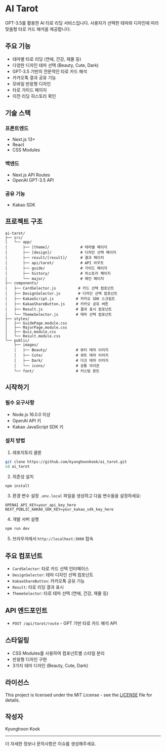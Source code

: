 # AI Tarot

GPT-3.5를 활용한 AI 타로 리딩 서비스입니다. 사용자가 선택한 테마와 디자인에 따라 맞춤형 타로 카드 해석을 제공합니다.

## 주요 기능

- 테마별 타로 리딩 (연애, 건강, 재물 등)
- 다양한 디자인 테마 선택 (Beauty, Cute, Dark)
- GPT-3.5 기반의 전문적인 타로 카드 해석
- 카카오톡 결과 공유 기능
- 모바일 반응형 디자인
- 타로 가이드 페이지
- 이전 리딩 히스토리 확인

## 기술 스택

### 프론트엔드
- Next.js 13+
- React
- CSS Modules

### 백엔드
- Next.js API Routes
- OpenAI GPT-3.5 API

### 공유 기능
- Kakao SDK

## 프로젝트 구조

```
ai-tarot/
├── src/
│   └── app/
│       ├── [theme]/              # 테마별 페이지
│       ├── [design]/             # 디자인 선택 페이지
│       ├── result/[result]/      # 결과 페이지
│       ├── api/tarot/            # API 라우트
│       ├── guide/                # 가이드 페이지
│       ├── history/              # 히스토리 페이지
│       └── major/                # 메인 페이지
├── components/
│   ├── CardSelector.js          # 카드 선택 컴포넌트
│   ├── DesignSelector.js        # 디자인 선택 컴포넌트
│   ├── KakaoScript.js          # 카카오 SDK 스크립트
│   ├── KakaoShareButton.js     # 카카오 공유 버튼
│   ├── Result.js               # 결과 표시 컴포넌트
│   └── ThemeSelector.js        # 테마 선택 컴포넌트
├── styles/
│   ├── GuidePage.module.css
│   ├── MajorPage.module.css
│   ├── Quiz.module.css
│   └── Result.module.css
└── public/
    ├── images/
    │   ├── Beauty/             # 뷰티 테마 이미지
    │   ├── Cute/               # 큐트 테마 이미지
    │   ├── Dark/               # 다크 테마 이미지
    │   └── icons/              # 공통 아이콘
    └── font/                   # 커스텀 폰트

```

## 시작하기

### 필수 요구사항
- Node.js 16.0.0 이상
- OpenAI API 키
- Kakao JavaScript SDK 키

### 설치 방법

1. 레포지토리 클론
```bash
git clone https://github.com/kyunghoonkook/ai_tarot.git
cd ai_tarot
```

2. 의존성 설치
```bash
npm install
```

3. 환경 변수 설정
`.env.local` 파일을 생성하고 다음 변수들을 설정하세요:
```
OPENAI_API_KEY=your_api_key_here
NEXT_PUBLIC_KAKAO_SDK_KEY=your_kakao_sdk_key_here
```

4. 개발 서버 실행
```bash
npm run dev
```

5. 브라우저에서 `http://localhost:3000` 접속

## 주요 컴포넌트

- `CardSelector`: 타로 카드 선택 인터페이스
- `DesignSelector`: 테마 디자인 선택 컴포넌트
- `KakaoShareButton`: 카카오톡 공유 기능
- `Result`: 타로 리딩 결과 표시
- `ThemeSelector`: 타로 테마 선택 (연애, 건강, 재물 등)

## API 엔드포인트

- `POST /api/tarot/route` - GPT 기반 타로 카드 해석 API

## 스타일링

- CSS Modules를 사용하여 컴포넌트별 스타일 분리
- 반응형 디자인 구현
- 3가지 테마 디자인 (Beauty, Cute, Dark)

## 라이선스

This project is licensed under the MIT License - see the [LICENSE](LICENSE) file for details.

## 작성자

Kyunghoon Kook

---
더 자세한 정보나 문의사항은 이슈를 생성해주세요.
